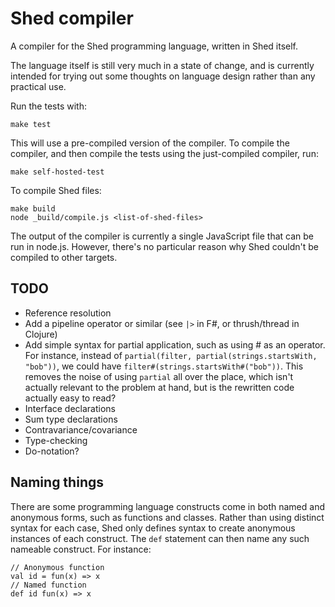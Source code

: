# Shed compiler

A compiler for the Shed programming language, written in Shed itself.

The language itself is still very much in a state of change, and is currently
intended for trying out some thoughts on language design rather than any
practical use.

Run the tests with:

    make test
    
This will use a pre-compiled version of the compiler. To compile the compiler,
and then compile the tests using the just-compiled compiler, run:

    make self-hosted-test
    
To compile Shed files:

    make build
    node _build/compile.js <list-of-shed-files>
    
The output of the compiler is currently a single JavaScript file that can
be run in node.js. However, there's no particular reason why Shed couldn't be
compiled to other targets.

## TODO

* Reference resolution
* Add a pipeline operator or similar (see `|>` in F#, or thrush/thread in Clojure)
* Add simple syntax for partial application, such as using # as an operator. For
  instance, instead of `partial(filter, partial(strings.startsWith, "bob"))`, we could
  have `filter#(strings.startsWith#("bob"))`. This removes the noise of using
  `partial` all over the place, which isn't actually relevant to the problem
  at hand, but is the rewritten code actually easy to read?
* Interface declarations
* Sum type declarations
* Contravariance/covariance
* Type-checking
* Do-notation?

## Naming things

There are some programming language constructs come in both named and
anonymous forms, such as functions and classes. Rather than using distinct
syntax for each case, Shed only defines syntax to create anonymous instances of
each construct. The `def` statement can then name any such nameable construct.
For instance:

```
// Anonymous function
val id = fun(x) => x
// Named function
def id fun(x) => x
```
